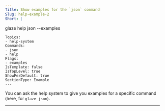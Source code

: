 ```yaml
---
Title: Show examples for the `json` command
Slug: help-example-2
Short: |
  ```
  glaze help json --examples
  ```
Topics:
- help-system
Commands:
- json
- help
Flags:
- examples
IsTemplate: false
IsTopLevel: true
ShowPerDefault: true
SectionType: Example
---
```

You can ask the help system to give you examples for a specific command (here, for `glaze json`).

---

```
